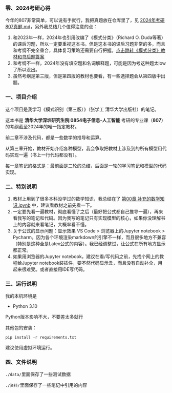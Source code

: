 ### 零、2024考研心得

今年的807非常简单，可以说有手就行，我把真题放在仓库里了，见 [2024年考研807真题.md](./2024年考研807真题.md)，另外我总结几个值得注意的点：

1. 和2023年一样，2024年也引用改编了《模式分类》（Richard O. Duda等著）的课后习题，所以一定要重视这本书。但是这本书的课后习题非常的多，而且和考纲不完全重合，具体复习策略还需要自行把握。[点击跳转《模式分类》教材和书后题答案](https://github.com/kingloon/EBooks/tree/master/Pattern%20Classification)
2. 和考纲不一样，2024年没有填空题和名词解释题，可能是因为考这种题太low了所以没出。
3. 虽然考纲是第三版，但是第四版的教材也要看，有一些选择题会从第四版中出题。

### 一、项目介绍

这个项目是我学习《模式识别（第三版）》（张学工 清华大学出版社）的笔记。

这本书是 **清华大学深圳研究生院 0854电子信息-人工智能** 考研的专业课（**807**）的考纲截至2024年的唯一指定教材。

前二章不涉及代码，都是一些数学的推导和运算。

从第三章开始，教材开始介绍各种模型，我会争取把教材上涉及到的所有模型用代码实现一遍（书上一行代码都没有）。

每一章笔记的格式是：最前面是二轮的总结，后面是一轮的学习笔记和模型的代码实现。

### 二、特别说明

1. 教材上用到了很多本科没学过的数学知识，我总结在了 [第00章 补充的数学知识.ipynb](./第00章%20补充的数学知识.ipynb) 中，建议看教材之前先看一下。
2. 一定要先看一遍教材，彻底看懂了之后（最好把公式都自己推导一遍），再来看我写的笔记和代码。因为我写的笔记只有实现模型的核心，如果你没理解书上的内容就来看笔记，大概率看不懂。
3. 关于公式的显示问题：显示效果 VS Code > 浏览器上的Jupyter notebook > Pycharm。因为各个环境渲染markdown的引擎不一样，而且很多地方不兼容（特别是这种全是Latex公式的内容）。我已经调整过，让公式在所有地方显示都正常。
4. 如果用浏览器的Jupyter notebook，建议在看/写代码之前，先找个网上的教程给Jupyter notebook装插件，要不然代码显示丑，而且没有自动补全，用起来很难受。或者直接用IDE写代码。

### 三、运行说明

我的本机环境是

+ Python 3.10

Python版本影响不大，不要差太多就行

其他包的安装：

`pip install -r requirements.txt`

建议使用虚拟环境运行。

### 四、文件说明

`./data/`里面保存了一些测试数据

`./资料/`里面保存了一些笔记中引用的内容
